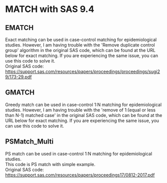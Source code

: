 # MATCH with SAS 9.4


## EMATCH
Exact matching can be used in case-control matching for epidemiological studies. However, I am having trouble with the 'Remove duplicate control group' algorithm in the original SAS code, which can be found at the URL below for exact matching. If you are experiencing the same issue, you can use this code to solve it. </br>
Original SAS code: https://support.sas.com/resources/papers/proceedings/proceedings/sugi29/173-29.pdf


## GMATCH
Greedy match can be used in case-control 1:N matching for epidemiological studies. However, I am having trouble with the 'remove of 1:(equal or less than N-1) matched case' in the original SAS code, which can be found at the URL below for exact matching. If you are experiencing the same issue, you can use this code to solve it. </br>


## PSMatch_Multi
PS match can be used in case-control 1:N matching for epidemiological studies. </br>
This code is PS match with simple example. </br>
Original SAS code: https://support.sas.com/resources/papers/proceedings17/0812-2017.pdf


